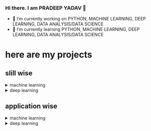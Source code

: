 ### Hi there. I am PRADEEP YADAV 👋

- 🔭 I’m currently working on PYTHON, MACHINE LEARNING, DEEP LEARNING, DATA ANALYSIS/DATA SCIENCE
- 🌱 I’m currently learning PYTHON, MACHINE LEARNING, DEEP LEARNING, DATA ANALYSIS/DATA SCIENCE

<!--
**pradeep-dsml/pradeep-dsml** is a ✨ _special_ ✨ repository because its `README.md` (this file) appears on your GitHub profile.

Here are some ideas to get you started:

- 🔭 I’m currently working on ...
- 🌱 I’m currently learning ...
- 👯 I’m looking to collaborate on ...
- 🤔 I’m looking for help with ...
- 💬 Ask me about ...
- 📫 How to reach me: ...
- 😄 Pronouns: ...
- ⚡ Fun fact: ...
-->
<!--
[link to Google!](http://google.com)

![GitHub Logo](/images/logo.png)
Format: ![Alt Text](url)

http://github.com - automatic!
[GitHub](http://github.com)

-->
# here are my projects
## slill wise
<p><details><summary>machine learning</summary>
  <ol>
    <details><summary>classification</summary>
      <ol>
        <a href='link'>p1</a></br>
        p2</br>
        p3</br>
      </ol>
    </details>
    <details><summary>regression</summary>
      <ol>
        <li>p1</li>
        <li>p1</li>
        <li>p1</li>
      </ol>
    </details>
    <details><summary>clusterring</summary>
      <ol>
        <li>p1</li>
        <li>p1</li>
        <li>p1</li>
      </ol>
    </details>
    <details><summary>dimesionality reduction</summary>
      <ol>
        <li>p1</li>
        <li>p1</li>
        <li>p1</li>
      </ol>
    </details>
  </ol>
</details>
<details><summary>deep learning</summary>
  <ol>
    <details><summary>CNN</summary>
      <ol>
        <li>p1</li>
        <li>p1</li>
        <li>p1</li>
      </ol>
    </details>
    <details><summary>RNN</summary>
      <ol>
        <li>p1</li>
        <li>p1</li>
        <li>p1</li>
      </ol>
    </details>
  </ol>
</details></p>

## application wise

<p><details><summary>machine learning</summary>
  <ol>
    <details><summary>classification</summary>
      <ol>
        <li>p1</li>
        <li>p1</li>
        <li>p1</li>
      </ol>
    </details>
    <details><summary>regression</summary>
      <ol>
        <li>p1</li>
        <li>p1</li>
        <li>p1</li>
      </ol>
    </details>
  </ol>
</details>
<details><summary>deep learning</summary>
  <ol>
    <details><summary>CNN</summary>
      <ol>
        <li>p1</li>
        <li>p1</li>
        <li>p1</li>
      </ol>
    </details>
    <details><summary>RNN</summary>
      <ol>
        <li>p1</li>
        <li>p1</li>
        <li>p1</li>
      </ol>
    </details>
  </ol>
</details></p>

